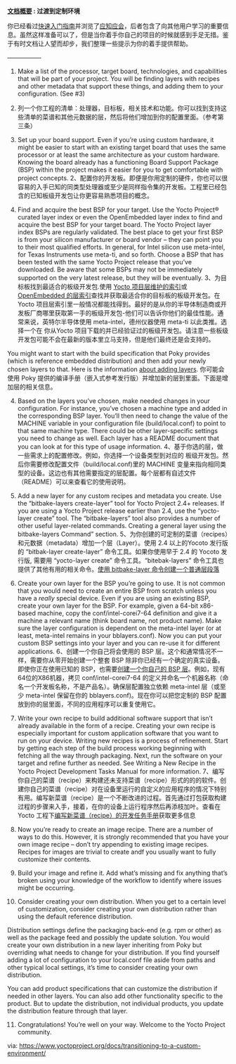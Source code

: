 **[文档概要][1] : 过渡到定制环境** 

你已经看过[快速入门指南][2]并浏览了[应知应会][3]，后者包含了向其他用户学习的重要信息。虽然这样准备可以了，但是当你着手你自己的项目的时候就感到手足无措。鉴于有时文档让人望而却步，我们整理一些提示为你的着手提供帮助。

—————–
1. Make a list of the processor, target board, technologies, and capabilities that will be part of your project. You will be finding layers with recipes and other metadata that support these things, and adding them to your configuration. (See #3)
1. 列一个你工程的清单：处理器，目标板，相关技术和功能。你可以找到支持这些清单的菜谱和其他元数据的层，然后将他们增加到你的配置里面。（参考第三条）


2. Set up your board support. Even if you’re using custom hardware, it might be easier to start with an existing target board that uses the same processor or at least the same architecture as your custom hardware. Knowing the board already has a functioning Board Support Package (BSP) within the project makes it easier for you to get comfortable with project concepts.
2、配置你的开发板。即便是你用定制的硬件，你也可以很容易的入手已知的同类型处理器或至少是同样指令集的开发板。工程里已经包含的已知板级开发包让你更容易熟悉项目的概念。

3. Find and acquire the best BSP for your target. Use the Yocto Project® curated layer index or even the OpenEmbedded layer index to find and acquire the best BSP for your target board. The Yocto Project layer index BSPs are regularly validated. The best place to get your first BSP is from your silicon manufacturer or board vendor – they can point you to their most qualified efforts. In general, for Intel silicon use meta-intel, for Texas Instruments use meta-ti, and so forth. Choose a BSP that has been tested with the same Yocto Project release that you’ve downloaded. Be aware that some BSPs may not be immediately supported on the very latest release, but they will be eventually.
3、为目标板找到最适合的板级开发包.使用 [Yocto 项目层维护的索引][4]或 [OpenEmbedded 的层索引][5]查找并获取最适合你的目标板的板级开发包。在Yocto 项目层索引里一般情况都能找得到。最好的是从你的半导体制造商或开发板厂商哪里获取第一手的板级开发包-他们可以告诉你他们的最佳性能。通常来说，英特尔半导体使用 meta-intel，德州仪器使用 meta-ti 以此类推。选择一个在 你从Yocto 项目下载的并已经验证过的板级开发包。请注意一些板级开发包可能不会在最新的版本里立马支持，但是他们最终还是会支持的。

You might want to start with the build specification that Poky provides (which is reference embedded distribution) and then add your newly chosen layers to that. Here is the information [about adding layers][6].
你可能会使用 Poky 提供的编译手册（嵌入式参考发行版）并增加新的层到里面。下面是增加层的相关信息。

4. Based on the layers you’ve chosen, make needed changes in your configuration. For instance, you’ve chosen a machine type and added in the corresponding BSP layer. You’ll then need to change the value of the MACHINE variable in your configuration file (build/local.conf) to point to that same machine type. There could be other layer-specific settings you need to change as well. Each layer has a README document that you can look at for this type of usage information.
4、基于你选的层，做一些需求上的配置修改。例如，你选择一个设备类型到对应的 板级开发包。然后你需要修改配置文件（build/local.conf)里的 MACHINE 变量来指向相同类型的设备。这边也有其他需要指定的层配置。每个层都有自述文件（README）可以来查看它的使用说明。

5. Add a new layer for any custom recipes and metadata you create. Use the “bitbake-layers create-layer” tool for Yocto Project 2.4+ releases. If you are using a Yocto Project release earlier than 2.4, use the “yocto-layer create” tool. The “bitbake-layers” tool also provides a number of other useful layer-related commands. Creating a general layer using the bitbake-layers Command” section.
5、为你创建的可定制的菜谱（recipes）和元数据（metadata）增加一个层（Layer）。使用 2.4 以上的Yocoto 发行版的 “bitbak-layer create-layer” 命令工具。如果你使用早于 2.4 的 Yocoto 发行版, 需要用 “yocto-layer create” 命令工具。“bitebak-layers” 命令工具也提供了其他有用的相关命令。[使用 bitbake-layer 命令创建一个普通层段落][7]

6. Create your own layer for the BSP you’re going to use. It is not common that you would need to create an entire BSP from scratch unless you have a *really* special device. Even if you are using an existing BSP, create your own layer for the BSP. For example, given a 64-bit x86-based machine, copy the conf/intel-corei7-64 definition and give it a machine a relevant name (think board name, not product name). Make sure the layer configuration is dependent on the meta-intel layer (or at least, meta-intel remains in your bblayers.conf). Now you can put your custom BSP settings into your layer and you can re-use it for different applications.
6、创建一个你自己将会使用的 BSP 层。这个和通常情况不一样，需要你从零开始创建一个整套 BSP 除非你已经有一个确定的真实设备。即使你正在使用已知的 BSP，也需要[创建一个你自己的 BSP 层][8]。例如，现有64位的X86机器，拷贝 conf/intel-corei7-64 的定义并命名一个机器名称（命名一个开发板名称，不是产品名）。确保层配置独立依赖 meta-intel 层（或至少 meta-intel 保留在你的 bblayers.conf)。现在你可以把您定制的 BSP 配置放到你的层里面，不同的应用程序可以重复使用它。 

7. Write your own recipe to build additional software support that isn’t already available in the form of a recipe. Creating your own recipe is especially important for custom application software that you want to run on your device. Writing new recipes is a process of refinement. Start by getting each step of the build process working beginning with fetching all the way through packaging. Next, run the software on your target and refine further as needed. See Writing a New Recipe in the Yocto Project Development Tasks Manual for more information.
7、编写你自己的菜谱（recipe）来构建还未支持菜谱（recipe）形式的的的软件。创建你自己的菜谱（recipe）对在设备里运行的自定义的应用程序的情况下特别有用。编写新菜谱（recipe）是一个不断改进的过程。首先通过打包获取构建过程的步骤来入手，接着，在你的设备上运行程序然后再添枝加叶。查看在 Yocto 工程下[编写新菜谱（recipe）的开发任务手册][9]获取更多信息

8. Now you’re ready to create an image recipe. There are a number of ways to do this. However, it is strongly recommended that you have your own image recipe – don’t try appending to existing image recipes. Recipes for images are trivial to create andf you usually want to fully customize their contents.

9. Build your image and refine it. Add what’s missing and fix anything that’s broken using your knowledge of the workflow to identify where issues might be occurring.

10. Consider creating your own distribution. When you get to a certain level of customization, consider creating your own distribution rather than using the default reference distribution.

Distribution settings define the packaging back-end (e.g. rpm or other) as well as the package feed and possibly the update solution. You would create your own distribution in a new layer inheriting from Poky but overriding what needs to change for your distribution. If you find yourself adding a lot of configuration to your local.conf file aside from paths and other typical local settings, it’s time to consider creating your own distribution.

You can add product specifications that can customize the distribution if needed in other layers. You can also add other functionality specific to the product. But to update the distribution, not individual products, you update the distribution feature through that layer.

11. Congratulations! You’re well on your way. Welcome to the Yocto Project community.

via: https://www.yoctoproject.org/docs/transitioning-to-a-custom-environment/

[1]: https://github.com/guevaraya/Yocto_doc
[2]: http://www.yoctoproject.org/docs/2.4/yocto-project-qs/yocto-project-qs.html
[3]: what-i-wish-id-known/what-i-wish-id-known.md
[4]: https://www.yoctoproject.org/software-overview/layers/
[5]: http://layers.openembedded.org/
[6]: http://www.yoctoproject.org/docs/current/dev-manual/dev-manual.html#understanding-and-creating-layersdocumentation
[7]: http://www.yoctoproject.org/docs/2.5/dev-manual/dev-manual.html#creating-a-general-layer-using-the-bitbake-layers-script
[8]: http://www.yoctoproject.org/docs/current/bsp-guide/bsp-guide.html#creating-a-new-bsp-layer-using-the-yocto-bsp-script
[9]: http://www.yoctoproject.org/docs/current/dev-manual/dev-manual.html#new-recipe-writing-a-new-recipe

